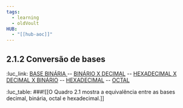 ```yaml
---
tags:
  - learning
  - oldVoult
HUB:
  - "[[hub-aoc]]"
---
```

## 2.1.2 Conversão de bases

:luc_link:
[BASE BINÁRIA ](https://www.youtube.com/watch?v=q3xLvOsqhpo&t=1s&ab_channel=EuTIEnsino) -- [BINÁRIO X DECIMAL](https://www.youtube.com/watch?v=VcNSBwQjVnQ&ab_channel=EuTIEnsino) -- [HEXADECIMAL X DECIMAL X BINÁRIO](https://www.youtube.com/watch?v=Vctnbk0RWVY&t=276s&ab_channel=EuTIEnsino) --  [HEXADECIMAL](https://www.youtube.com/watch?v=ma0LQeKb8es&t=14s&ab_channel=EuTIEnsino) -- [OCTAL](https://www.youtube.com/watch?v=pLre_3yOrQg&ab_channel=EuTIEnsino)

:luc_table:
###![[O Quadro 2.1 mostra a equivalência entre as bases decimal, binária, octal e hexadecimal.]]
